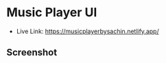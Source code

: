 # Music Player UI

- Live Link: https://musicplayerbysachin.netlify.app/

## Screenshot

<div align="center">

<img src=""/>

</div>
